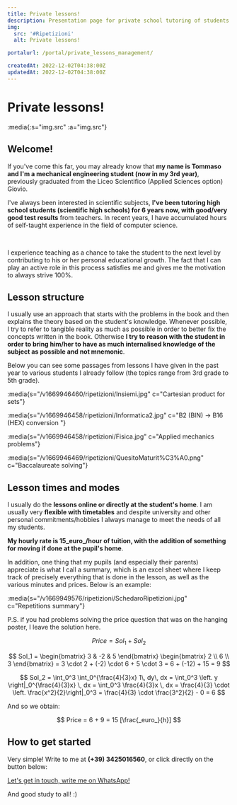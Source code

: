 ```yaml
---
title: Private lessons!
description: Presentation page for private school tutoring of students in difficulty.
img:
  src: '#Ripetizioni'
  alt: Private lessons!

portalurl: /portal/private_lessons_management/

createdAt: 2022-12-02T04:38:00Z
updatedAt: 2022-12-02T04:38:00Z
---
```


# Private lessons!

:media{:s="img.src" :a="img.src"}

## Welcome!

If you've come this far, you may already know that **my name is Tommaso and I'm a mechanical engineering student (now in my 3rd year)**, previously graduated from the Liceo Scientifico (Applied Sciences option) Giovio.

I've always been interested in scientific subjects, **I've been tutoring high school students (scientific high schools) for 6 years now, with good/very good test results** from teachers.
In recent years, I have accumulated hours of self-taught experience in the field of computer science.

<br>

I experience teaching as a chance to take the student to the next level by contributing to his or her personal educational growth.
The fact that I can play an active role in this process satisfies me and gives me the motivation to always strive 100%.

## Lesson structure

I usually use an approach that starts with the problems in the book and then explains the theory based on the student's knowledge.
Whenever possible, I try to refer to tangible reality as much as possible in order to better fix the concepts written in the book.
Otherwise **I try to reason with the student in order to bring him/her to have as much internalised knowledge of the subject as possible and not mnemonic**.

Below you can see some passages from lessons I have given in the past year to various students I already follow (the topics range from 3rd grade to 5th grade).

:media{s="/v1669946460/ripetizioni/Insiemi.jpg" c="Cartesian product for sets"}

<!-- :media{s="/v1669946459/ripetizioni/Matematica.jpg" c="Parametric problems"} -->
<!-- :media{s="/v1669946458/ripetizioni/Informatica.jpg" c="Conversion B10 (DEC) -> B16 (HEX)"} -->

:media{s="/v1669946458/ripetizioni/Informatica2.jpg" c="B2 (BIN) -> B16 (HEX) conversion "}

<!-- :media{s="/v1669946458/ripetizioni/Geometria.jpg" c="Problems with solid figures"} -->

<!-- :media{s="/v1669946458/ripetizioni/Geometria2.png" c="Cartesian plane problems"} -->

:media{s="/v1669946458/ripetizioni/Fisica.jpg" c="Applied mechanics problems"}

:media{s="/v1669946469/ripetizioni/QuesitoMaturit%C3%A0.png" c="Baccalaureate solving"}

## Lesson times and modes

I usually do the **lessons online or directly at the student's home**. I am usually very **flexible with timetables** and despite university and other personal commitments/hobbies I always manage to meet the needs of all my students.

**My hourly rate is 15_euro_/hour of tuition, with the addition of something for moving if done at the pupil's home**.

In addition, one thing that my pupils (and especially their parents) appreciate is what I call a summary, which is an excel sheet where I keep track of precisely everything that is done in the lesson, as well as the various minutes and prices. Below is an example:

:media{s="/v1669949576/ripetizioni/SchedaroRipetizioni.jpg" c="Repetitions summary"}

P.S. if you had problems solving the price question that was on the hanging poster, I leave the solution here.

$$
Price = Sol_1 + Sol_2
$$

$$
Sol_1 =
\begin{bmatrix} 3 & -2 & 5 \end{bmatrix}
\begin{bmatrix} 2 \\ 6 \\ 3 \end{bmatrix}
= 3 \cdot 2 + (-2) \cdot 6 + 5 \cdot 3 = 6 + (-12) + 15 = 9
$$

$$
Sol_2 = \int_0^3 \int_0^{\frac{4}{3}x} 1\, dy\, dx = \int_0^3 \left. y \right|_0^{\frac{4}{3}x} \, dx = \int_0^3 \frac{4}{3}x \, dx = \frac{4}{3} \cdot \left. \frac{x^2}{2}\right|_0^3 = \frac{4}{3} \cdot \frac{3^2}{2} - 0 = 6
$$

And so we obtain:

$$
Price = 6 + 9 = 15 [\frac{_euro_}{h}]
$$

<!-- :media{s="/v1669956210/ripetizioni/Risoluzione_quesito_locandina.jpg" c="Poster problem solution"} -->

## How to get started

Very simple! Write to me at **(+39) 3425016560**, or click directly on the button below:

<a href="https://wa.me/3425016560?text=Hi Tommaso, I noticed your ad for lessons and would be interested in trying. Can we make an arrangement? Have a good day" rel="nofollow noopener noreferrer" target="_blank" class="button">Let's get in touch, write me on WhatsApp! </a>

And good study to all! :)
